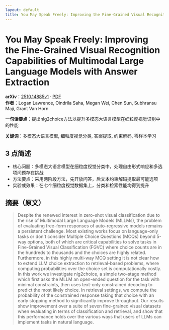 ```yaml
---
layout: default
title: You May Speak Freely: Improving the Fine-Grained Visual Recognition Capabilities of Multimodal Large Language Models with Answer Extraction
---
```


# You May Speak Freely: Improving the Fine-Grained Visual Recognition Capabilities of Multimodal Large Language Models with Answer Extraction
**arXiv**：[2510.14885v1](https://arxiv.org/abs/2510.14885) · [PDF](https://arxiv.org/pdf/2510.14885.pdf)  
**作者**：Logan Lawrence, Oindrila Saha, Megan Wei, Chen Sun, Subhransu Maji, Grant Van Horn  

**一句话要点**：提出nlg2choice方法以提升多模态大语言模型在细粒度视觉识别中的性能

**关键词**：多模态大语言模型, 细粒度视觉分类, 答案提取, 约束解码, 零样本学习

## 3 点简述
- 核心问题：多模态大语言模型在细粒度视觉分类中，处理自由形式响应和多选项问题存在挑战
- 方法要点：采用两阶段方法，先开放问答，后文本约束解码提取最可能选项
- 实验或效果：在七个细粒度视觉数据集上，分类和检索性能均得到提升

## 摘要（原文）

> Despite the renewed interest in zero-shot visual classification due to the
> rise of Multimodal Large Language Models (MLLMs), the problem of evaluating
> free-form responses of auto-regressive models remains a persistent challenge.
> Most existing works focus on language-only tasks or don't consider Multiple
> Choice Questions (MCQs) beyond 5-way options, both of which are critical
> capabilities to solve tasks in Fine-Grained Visual Classification (FGVC) where
> choice counts are in the hundreds to thousands and the choices are highly
> related. Furthermore, in this highly multi-way MCQ setting it is not clear how
> to extend LLM choice extraction to retrieval-based problems, where computing
> probabilities over the choice set is computationally costly. In this work we
> investigate nlg2choice, a simple two-stage method which first asks the MLLM an
> open-ended question for the task with minimal constraints, then uses text-only
> constrained decoding to predict the most likely choice. In retrieval settings,
> we compute the probability of the constrained response taking that choice with
> an early stopping method to significantly improve throughput. Our results show
> improvement over a suite of seven fine-grained visual datasets when evaluating
> in terms of classification and retrieval, and show that this performance holds
> over the various ways that users of LLMs can implement tasks in natural
> language.

